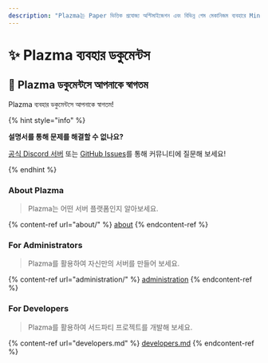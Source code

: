 ```yaml
---
description: "Plazma는 Paper ভিত্তিক প্রযোজ্য অপ্টিমাইজেশন এবং বিভিন্ন গেম মেকানিজম ব্যবহারে Minecraft: Java Edition এর জন্য ওপেন সোর্স সার্ভার প্ল্যাটফর্ম।"
---
```


# ✨ Plazma ব্যবহার ডকুমেন্টস

## 👋 Plazma ডকুমেন্টসে আপনাকে স্বাগতম

Plazma ব্যবহার ডকুমেন্টসে আপনাকে স্বাগতম!

{% hint style="info" %}

**설명서를 통해 문제를 해결할 수 없나요?**

[공식 Discord 서버](https://discord.gg/MmfC52K8A8) 또는 [GitHub Issues](https://github.com/PlazmaMC/PlazmaBukkit/issues)를 통해 커뮤니티에 질문해 보세요!

{% endhint %}

### About Plazma

> Plazma는 어떤 서버 플랫폼인지 알아보세요.

{% content-ref url="about/" %}
[about](about/)
{% endcontent-ref %}

### For Administrators

> Plazma를 활용하여 자신만의 서버를 만들어 보세요.

{% content-ref url="administration/" %}
[administration](administration/)
{% endcontent-ref %}

### For Developers

> Plazma를 활용하여 서드파티 프로젝트를 개발해 보세요.

{% content-ref url="developers.md" %}
[developers.md](developers.md)
{% endcontent-ref %}
